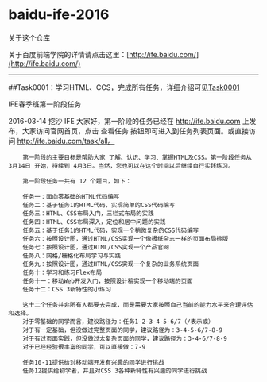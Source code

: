 # baidu-ife-2016

关于这个仓库

关于百度前端学院的详情请点击这里：[http://ife.baidu.com/](http://ife.baidu.com/)

---



##Task0001：学习HTML、CCS，完成所有任务，详细介绍可见[Task0001]()

IFE春季班第一阶段任务

2016-03-14 挖沙 IFE
        大家好，第一阶段的任务已经在 http://ife.baidu.com 上发布，大家访问官网首页，点击 查看任务 按钮即可进入到任务列表页面。或直接访问 http://ife.baidu.com/task/all。

        第一阶段的主要目标是帮助大家 了解、认识、学习、掌握HTML及CSS。第一阶段任务从 3月14日 开始，持续到 4月3日。当然，您也可以在这个时间以后继续自行实践练习。

        第一阶段任务一共有 12 个题目，如下：

        任务一：面向零基础的HTML代码编写
        任务二：基于任务1的HTML代码，实现简单的CSS代码编写
        任务三：HTML、CSS布局入门，三栏式布局的实践
        任务四：HTML、CSS布局深入，定位和居中问题的实践
        任务五：基于任务1的HTML代码，实现一个稍微复杂的CSS代码编写
        任务六：按照设计图，通过HTML/CSS实现一个像报纸杂志一样的页面布局排版
        任务七：按照设计图，通过HTML/CSS实现一个产品官网
        任务八：网格/栅格化布局学习与实践
        任务九：按照设计图，通过HTML/CSS实现一个复杂的业务系统页面
        任务十：学习和练习Flex布局
        任务十一：移动Web开发入门，按照设计稿实现一个移动端的页面
        任务十二：CSS 3新特性的小练习

        这十二个任务并非所有人都要去完成，而是需要大家按照自己当前的能力水平来合理评估和选择。
        对于零基础的同学而言，建议路径为：任务1-2-3-4-5-6/7（/表示或）
        对于有一定基础，但没做过完整页面的同学，建议路径为：3-4-5-6/7-8-9
        对于有过页面实践，但没做过太复杂页面的同学，建议路径为：3-4-6/7-8-9
        对于已经经验很丰富的同学，可以直接做：7-9

        任务10-11提供给对移动端开发有兴趣的同学进行挑战
        任务12提供给初学者，并且对CSS 3各种新特性有兴趣的同学进行挑战
